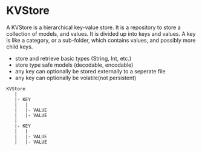 # KVStore

A KVStore is a hierarchical key-value store. It is a repository to store a collection of models, and values.
It is divided up into keys and values. A key is like a category, or a
sub-folder, which contains values, and possibly more child keys.

- store and retrieve basic types (String, Int, etc.)
- store type safe models (decodable, encodable)
- any key can optionally be stored externally to a seperate file
- any key can optionally be volatile(not persistent)


```
KVStore
   |
   |- KEY
   |   |
   |   |- VALUE
   |   |- VALUE
   |
   |- KEY
   |   |
   |   |- VALUE
   |   |- VALUE
```